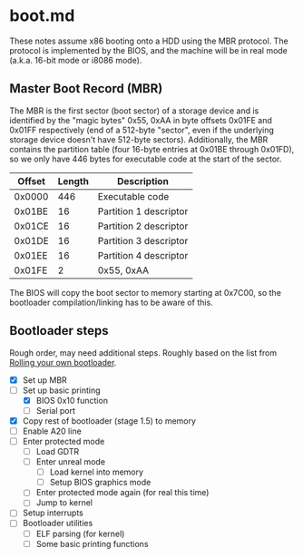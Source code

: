 # boot.md

These notes assume x86 booting onto a HDD using the MBR protocol. The
protocol is implemented by the BIOS, and the machine will be in real
mode (a.k.a. 16-bit mode or i8086 mode).

## Master Boot Record (MBR)
The MBR is the first sector (boot sector) of a storage device and is
identified by the "magic bytes" 0x55, 0xAA in byte offsets 0x01FE and
0x01FF respectively (end of a 512-byte "sector", even if the
underlying storage device doesn't have 512-byte
sectors). Additionally, the MBR contains the partition table (four
16-byte entries at 0x01BE through 0x01FD), so we only have 446 bytes
for executable code at the start of the sector.

| Offset | Length | Description |
| --- | --- | --- |
| 0x0000 | 446 | Executable code |
| 0x01BE | 16 | Partition 1 descriptor |
| 0x01CE | 16 | Partition 2 descriptor |
| 0x01DE | 16 | Partition 3 descriptor |
| 0x01EE | 16 | Partition 4 descriptor |
| 0x01FE | 2 | 0x55, 0xAA |

The BIOS will copy the boot sector to memory starting at 0x7C00, so
the bootloader compilation/linking has to be aware of this.

## Bootloader steps
Rough order, may need additional steps. Roughly based on the list from
[Rolling your own
bootloader](https://wiki.osdev.org/Rolling_Your_Own_Bootloader).

- [X] Set up MBR
- [ ] Set up basic printing
	- [X] BIOS 0x10 function
	- [ ] Serial port
- [X] Copy rest of bootloader (stage 1.5) to memory
- [ ] Enable A20 line
- [ ] Enter protected mode
	- [ ] Load GDTR
	- [ ] Enter unreal mode
		- [ ] Load kernel into memory
		- [ ] Setup BIOS graphics mode
	- [ ] Enter protected mode again (for real this time)
	- [ ] Jump to kernel
- [ ] Setup interrupts
- [ ] Bootloader utilities
	- [ ] ELF parsing (for kernel)
	- [ ] Some basic printing functions

